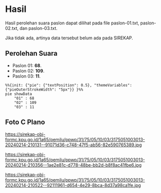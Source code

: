 # Hasil

Hasil perolehan suara paslon dapat dilihat pada file paslon-01.txt, paslon-02.txt, dan paslon-03.txt.

Jika tidak ada, artinya data tersebut belum ada pada SIREKAP.

## Perolehan Suara

 * Paslon 01: **68**.
 * Paslon 02: **109**.
 * Paslon 03: **11**.

```mermaid
%%{init: {"pie": {"textPosition": 0.5}, "themeVariables": {"pieOuterStrokeWidth": "5px"}} }%%
pie showData
    "01" : 68
    "02" : 109
    "03" : 11
```
## Foto C Plano

https://sirekap-obj-formc.kpu.go.id/1a65/pemilu/ppwp/31/75/05/10/03/3175051003013-20240214-210131--91071d36-c748-47f5-ab56-82e590765389.jpg

https://sirekap-obj-formc.kpu.go.id/1a65/pemilu/ppwp/31/75/05/10/03/3175051003013-20240214-210356--1ae2e81c-d778-48be-bb2d-b8f8ac41fbe6.jpg

https://sirekap-obj-formc.kpu.go.id/1a65/pemilu/ppwp/31/75/05/10/03/3175051003013-20240214-210522--92111961-d654-4e29-8bca-8d37a98ca1fe.jpg
